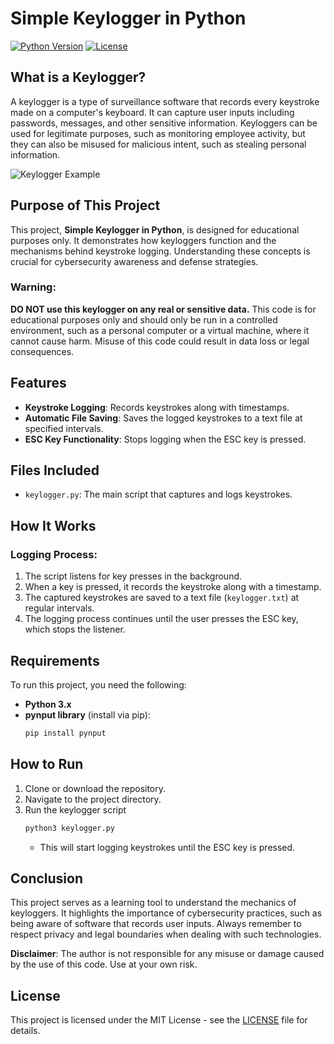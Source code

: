 # Simple Keylogger in Python
[![Python Version](https://img.shields.io/badge/python-3.x-brightgreen.svg)](https://www.python.org/)
[![License](https://img.shields.io/badge/license-MIT-blue.svg)](LICENSE)

## What is a Keylogger?

A keylogger is a type of surveillance software that records every keystroke made on a computer's keyboard. It can capture user inputs including passwords, messages, and other sensitive information. Keyloggers can be used for legitimate purposes, such as monitoring employee activity, but they can also be misused for malicious intent, such as stealing personal information.

![Keylogger Example](keyboard.jpg)

## Purpose of This Project

This project, **Simple Keylogger in Python**, is designed for educational purposes only. It demonstrates how keyloggers function and the mechanisms behind keystroke logging. Understanding these concepts is crucial for cybersecurity awareness and defense strategies.

### Warning:
**DO NOT use this keylogger on any real or sensitive data.** This code is for educational purposes only and should only be run in a controlled environment, such as a personal computer or a virtual machine, where it cannot cause harm. Misuse of this code could result in data loss or legal consequences.

## Features

- **Keystroke Logging**: Records keystrokes along with timestamps.
- **Automatic File Saving**: Saves the logged keystrokes to a text file at specified intervals.
- **ESC Key Functionality**: Stops logging when the ESC key is pressed.

## Files Included

- `keylogger.py`: The main script that captures and logs keystrokes.

## How It Works

### Logging Process:
1. The script listens for key presses in the background.
2. When a key is pressed, it records the keystroke along with a timestamp.
3. The captured keystrokes are saved to a text file (`keylogger.txt`) at regular intervals.
4. The logging process continues until the user presses the ESC key, which stops the listener.

## Requirements

To run this project, you need the following:

- **Python 3.x**
- **pynput library** (install via pip):
  ```bash
  pip install pynput
  ```
## How to Run
1. Clone or download the repository.
2. Navigate to the project directory.
3. Run the keylogger script
   ```bash
   python3 keylogger.py
   ```
   - This will start logging keystrokes until the ESC key is pressed.
## Conclusion
This project serves as a learning tool to understand the mechanics of keyloggers. It highlights the importance of cybersecurity practices, such as being aware of software that records user inputs. Always remember to respect privacy and legal boundaries when dealing with such technologies.

**Disclaimer**: The author is not responsible for any misuse or damage caused by the use of this code. Use at your own risk.

## License
This project is licensed under the MIT License - see the [LICENSE](LICENSE) file for details.

   
  
